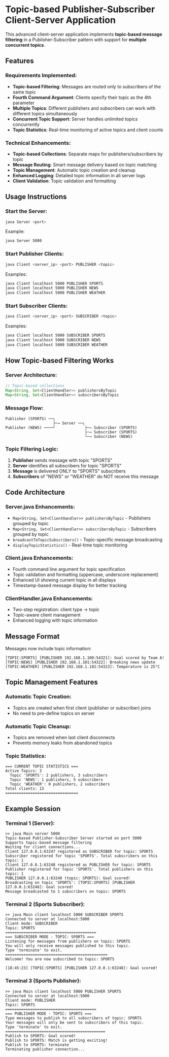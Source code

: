 # Topic-based Publisher-Subscriber Client-Server Application

This advanced client-server application implements **topic-based message filtering** in a Publisher-Subscriber pattern with support for **multiple concurrent topics**.

## Features

### **Requirements Implemented:**

- **Topic-based Filtering**: Messages are routed only to subscribers of the same topic
- **Fourth Command Argument**: Clients specify their topic as the 4th parameter
- **Multiple Topics**: Different publishers and subscribers can work with different topics simultaneously
- **Concurrent Topic Support**: Server handles unlimited topics concurrently
- **Topic Statistics**: Real-time monitoring of active topics and client counts

### **Technical Enhancements:**

- **Topic-based Collections**: Separate maps for publishers/subscribers by topic
- **Message Routing**: Smart message delivery based on topic matching
- **Topic Management**: Automatic topic creation and cleanup
- **Enhanced Logging**: Detailed topic information in all server logs
- **Client Validation**: Topic validation and formatting

## Usage Instructions

### Start the Server:

```bash
java Server <port>
```

Example:

```bash
java Server 5000
```

### Start Publisher Clients:

```bash
java Client <server_ip> <port> PUBLISHER <topic>
```

Examples:

```bash
java Client localhost 5000 PUBLISHER SPORTS
java Client localhost 5000 PUBLISHER NEWS
java Client localhost 5000 PUBLISHER WEATHER
```

### Start Subscriber Clients:

```bash
java Client <server_ip> <port> SUBSCRIBER <topic>
```

Examples:

```bash
java Client localhost 5000 SUBSCRIBER SPORTS
java Client localhost 5000 SUBSCRIBER NEWS
java Client localhost 5000 SUBSCRIBER WEATHER
```

## How Topic-based Filtering Works

### **Server Architecture:**

```java
// Topic-based collections
Map<String, Set<ClientHandler>> publishersByTopic
Map<String, Set<ClientHandler>> subscribersByTopic
```

### **Message Flow:**

```
Publisher (SPORTS) ──┐
                     ├─→ Server ──┐
Publisher (NEWS) ────┘             ├─→ Subscriber (SPORTS)
                                   ├─→ Subscriber (SPORTS)
                                   └─→ Subscriber (NEWS)
```

### **Topic Filtering Logic:**

1. **Publisher** sends message with topic "SPORTS"
2. **Server** identifies all subscribers for topic "SPORTS"
3. **Message** is delivered ONLY to "SPORTS" subscribers
4. **Subscribers** of "NEWS" or "WEATHER" do NOT receive this message

## **Code Architecture**

### **Server.java Enhancements:**

- `Map<String, Set<ClientHandler>> publishersByTopic` - Publishers grouped by topic
- `Map<String, Set<ClientHandler>> subscribersByTopic` - Subscribers grouped by topic
- `broadcastToTopicSubscribers()` - Topic-specific message broadcasting
- `displayTopicStatistics()` - Real-time topic monitoring

### **Client.java Enhancements:**

- Fourth command line argument for topic specification
- Topic validation and formatting (uppercase, underscore replacement)
- Enhanced UI showing current topic in all displays
- Timestamp-based message display for better tracking

### **ClientHandler.java Enhancements:**

- Two-step registration: client type → topic
- Topic-aware client management
- Enhanced logging with topic information

## **Message Format**

Messages now include topic information:

```
[TOPIC:SPORTS] [PUBLISHER 192.168.1.100:54321]: Goal scored by Team A!
[TOPIC:NEWS] [PUBLISHER 192.168.1.101:54322]: Breaking news update
[TOPIC:WEATHER] [PUBLISHER 192.168.1.102:54323]: Temperature is 25°C
```

## **Topic Management Features**

### **Automatic Topic Creation:**

- Topics are created when first client (publisher or subscriber) joins
- No need to pre-define topics on server

### **Automatic Topic Cleanup:**

- Topics are removed when last client disconnects
- Prevents memory leaks from abandoned topics

### **Topic Statistics:**

```
=== CURRENT TOPIC STATISTICS ===
Active Topics: 3
  Topic 'SPORTS': 2 publishers, 3 subscribers
  Topic 'NEWS': 1 publishers, 5 subscribers
  Topic 'WEATHER': 0 publishers, 2 subscribers
Total clients: 13
================================
```

## **Example Session**

### Terminal 1 (Server):

```
>> java Main server 5000
Topic-based Publisher-Subscriber Server started on port 5000
Supports topic-based message filtering
Waiting for client connections...
Client 127.0.0.1:63247 registered as SUBSCRIBER for topic: SPORTS
Subscriber registered for topic 'SPORTS'. Total subscribers on this topic: 1
Client 127.0.0.1:63248 registered as PUBLISHER for topic: SPORTS
Publisher registered for topic 'SPORTS'. Total publishers on this topic: 1
PUBLISHER 127.0.0.1:63248 (topic: SPORTS): Goal scored!
Broadcasting on topic 'SPORTS': [TOPIC:SPORTS] [PUBLISHER 127.0.0.1:63248]: Goal scored!
Message broadcasted to 1 subscribers on topic: SPORTS
```

### Terminal 2 (Sports Subscriber):

```
>> java Main client localhost 5000 SUBSCRIBER SPORTS
Connected to server at localhost:5000
Client mode: SUBSCRIBER
Topic: SPORTS
========================================
=== SUBSCRIBER MODE - TOPIC: SPORTS ===
Listening for messages from publishers on topic: SPORTS
You will only receive messages published to this topic.
Type 'terminate' to exit.
=============================================
Welcome! You are now subscribed to topic: SPORTS

[18:45:23] [TOPIC:SPORTS] [PUBLISHER 127.0.0.1:63248]: Goal scored!
```

### Terminal 3 (Sports Publisher):

```
>> java Main client localhost 5000 PUBLISHER SPORTS
Connected to server at localhost:5000
Client mode: PUBLISHER
Topic: SPORTS
========================================
=== PUBLISHER MODE - TOPIC: SPORTS ===
Type messages to publish to all subscribers of topic: SPORTS
Your messages will only be sent to subscribers of this topic.
Type 'terminate' to exit.
============================================
Publish to SPORTS: Goal scored!
Publish to SPORTS: Match is getting exciting!
Publish to SPORTS: terminate
Terminating publisher connection...
```
